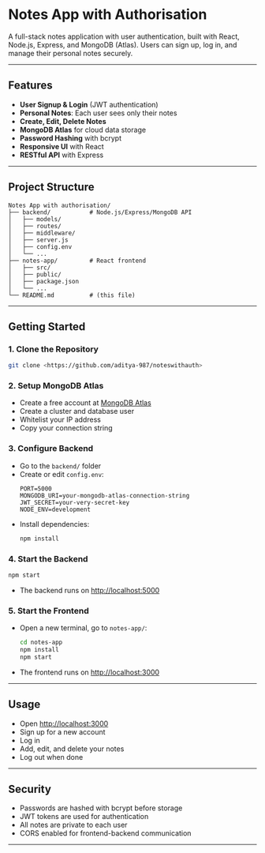 # Notes App with Authorisation

A full-stack notes application with user authentication, built with React, Node.js, Express, and MongoDB (Atlas). Users can sign up, log in, and manage their personal notes securely.

---

## Features
- **User Signup & Login** (JWT authentication)
- **Personal Notes**: Each user sees only their notes
- **Create, Edit, Delete Notes**
- **MongoDB Atlas** for cloud data storage
- **Password Hashing** with bcrypt
- **Responsive UI** with React
- **RESTful API** with Express

---

## Project Structure
```
Notes App with authorisation/
├── backend/           # Node.js/Express/MongoDB API
│   ├── models/
│   ├── routes/
│   ├── middleware/
│   ├── server.js
│   ├── config.env
│   └── ...
├── notes-app/         # React frontend
│   ├── src/
│   ├── public/
│   ├── package.json
│   └── ...
└── README.md          # (this file)
```

---

## Getting Started

### 1. **Clone the Repository**
```sh
git clone <https://github.com/aditya-987/noteswithauth>
```

### 2. **Setup MongoDB Atlas**
- Create a free account at [MongoDB Atlas](https://www.mongodb.com/cloud/atlas)
- Create a cluster and database user
- Whitelist your IP address
- Copy your connection string

### 3. **Configure Backend**
- Go to the `backend/` folder
- Create or edit `config.env`:
  ```env
  PORT=5000
  MONGODB_URI=your-mongodb-atlas-connection-string
  JWT_SECRET=your-very-secret-key
  NODE_ENV=development
  ```
- Install dependencies:
  ```sh
  npm install
  ```

### 4. **Start the Backend**
```sh
npm start
```
- The backend runs on [http://localhost:5000](http://localhost:5000)

### 5. **Start the Frontend**
- Open a new terminal, go to `notes-app/`:
  ```sh
  cd notes-app
  npm install
  npm start
  ```
- The frontend runs on [http://localhost:3000](http://localhost:3000)

---

## Usage
- Open [http://localhost:3000](http://localhost:3000)
- Sign up for a new account
- Log in
- Add, edit, and delete your notes
- Log out when done

---

## Security
- Passwords are hashed with bcrypt before storage
- JWT tokens are used for authentication
- All notes are private to each user
- CORS enabled for frontend-backend communication

---
